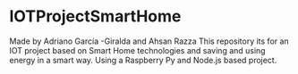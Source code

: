# IOTProjectSmartHome
Made by Adriano García -Giralda and Ahsan Razza
This repository its for an IOT project based on Smart Home technologies and saving and using energy in a smart way.
Using a Raspberry Py and Node.js based project.
